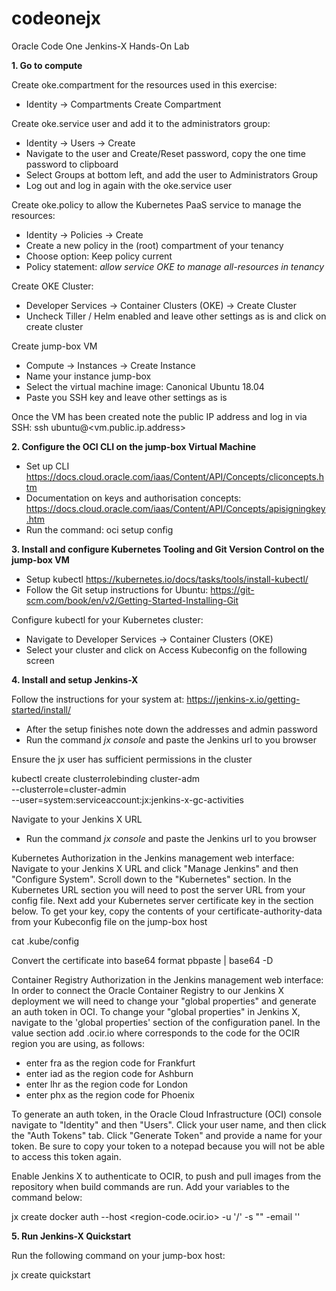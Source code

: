 # codeonejx
Oracle Code One Jenkins-X Hands-On Lab

<b>1. Go to compute</b>

Create oke.compartment for the resources used in this exercise:
 * Identity -> Compartments Create Compartment

Create oke.service user and add it to the administrators group:
 * Identity -> Users -> Create
 * Navigate to the user and Create/Reset password, copy the one time password to clipboard
 * Select Groups at bottom left, and add the user to Administrators Group
 * Log out and log in again with the oke.service user

Create oke.policy to allow the Kubernetes PaaS service to manage the resources:
 * Identity -> Policies -> Create
 * Create a new policy in the (root) compartment of your tenancy
 * Choose option: Keep policy current
 * Policy statement: *allow service OKE to manage all-resources in tenancy*

Create OKE Cluster:
 * Developer Services -> Container Clusters (OKE) -> Create Cluster
 * Uncheck Tiller / Helm enabled and leave other settings as is and click on create cluster
 
Create jump-box VM
 * Compute -> Instances -> Create Instance
 * Name your instance jump-box
 * Select the virtual machine image: Canonical Ubuntu 18.04
 * Paste you SSH key and leave other settings as is

Once the VM has been created note the public IP address and log in via SSH: ssh ubuntu@<vm.public.ip.address>

<b>2. Configure the OCI CLI on the jump-box Virtual Machine</b>

 * Set up CLI https://docs.cloud.oracle.com/iaas/Content/API/Concepts/cliconcepts.htm
 * Documentation on keys and authorisation concepts: https://docs.cloud.oracle.com/iaas/Content/API/Concepts/apisigningkey.htm
 * Run the command: oci setup config
 
<b>3. Install and configure Kubernetes Tooling and Git Version Control on the jump-box VM</b>

 * Setup kubectl https://kubernetes.io/docs/tasks/tools/install-kubectl/
 * Follow the Git setup instructions for Ubuntu: https://git-scm.com/book/en/v2/Getting-Started-Installing-Git
 
 Configure kubectl for your Kubernetes cluster:
 * Navigate to Developer Services -> Container Clusters (OKE)
 * Select your cluster and click on Access Kubeconfig on the following screen
 
<b>4. Install and setup Jenkins-X</b>

Follow the instructions for your system at: https://jenkins-x.io/getting-started/install/
 * After the setup finishes note down the addresses and admin password
 * Run the command *jx console* and paste the Jenkins url to you browser

Ensure the jx user has sufficient permissions in the cluster

kubectl create clusterrolebinding cluster-adm \
--clusterrole=cluster-admin \
--user=system:serviceaccount:jx:jenkins-x-gc-activities


Navigate to your Jenkins X URL
* Run the command *jx console* and paste the Jenkins url to you browser

Kubernetes Authorization in the Jenkins management web interface:
Navigate to your Jenkins X URL and click "Manage Jenkins" and then "Configure System". Scroll down to the "Kubernetes" section. In the Kubernetes URL section you will need to post the server URL from your config file. Next add your Kubernetes server certificate key in the section below. To get your key, copy the contents of your certificate-authority-data from your Kubeconfig file on the jump-box host

cat .kube/config

Convert the certificate into base64 format
pbpaste | base64 -D

Container Registry Authorization in the Jenkins management web interface:
In order to connect the Oracle Container Registry to our Jenkins X deployment we will need to change your "global properties" and generate an auth token in OCI. To change your "global properties" in Jenkins X, navigate to the 'global properties' section of the configuration panel. In the value section add <region-code>.ocir.io where <region-code> corresponds to the code for the OCIR region you are using, as follows:
 * enter fra as the region code for Frankfurt
 * enter iad as the region code for Ashburn
 * enter lhr as the region code for London
 * enter phx as the region code for Phoenix
 
To generate an auth token, in the Oracle Cloud Infrastructure (OCI) console navigate to "Identity" and then "Users". Click your user name, and then click the "Auth Tokens" tab. Click "Generate Token" and provide a name for your token. Be sure to copy your token to a notepad because you will not be able to access this token again.

Enable Jenkins X to authenticate to OCIR, to push and pull images from the repository when build commands are run. Add your variables to the command below:

jx create docker auth --host <region-code.ocir.io> -u '<tenancy-name>/<oci-username>' -s "<auth-token>" -email '<email address for notifications>'
 
<b>5. Run Jenkins-X Quickstart</b>

Run the following command on your jump-box host:

jx create quickstart
